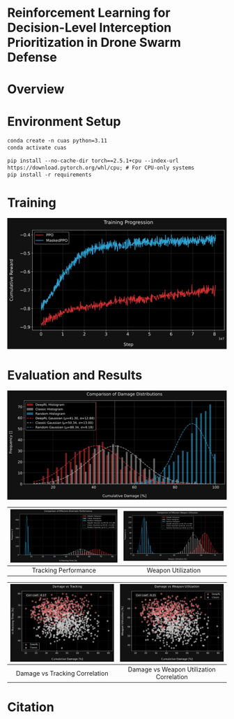 # Reinforcement Learning for Decision-Level Interception Prioritization in Drone Swarm Defense

# Overview


# Environment Setup
```
conda create -n cuas python=3.11
conda activate cuas
```
```
pip install --no-cache-dir torch==2.5.1+cpu --index-url https://download.pytorch.org/whl/cpu; # For CPU-only systems
pip install -r requirements
```

# Training

![Alt text](./results/img/training_progression.svg)

# Evaluation and Results

![Alt text](./results/img/damage_distributions.svg)

| ![Alt text](./results/img/tracking_performance.svg) | ![Alt text](./results/img/weapon_utilization.svg) |
|:---------------------------------------------------:|:-------------------------------------------------:|
| Tracking Performance                                | Weapon Utilization                                |


| ![Alt text](./results/img/damage_vs_tracking.svg) | ![Alt text](./results/img/damage_vs_weapon_utilization.svg) |
|:-------------------------------------------------:|:-----------------------------------------------------------:|
| Damage vs Tracking Correlation                    | Damage vs Weapon Utilization Correlation                    |

# Citation